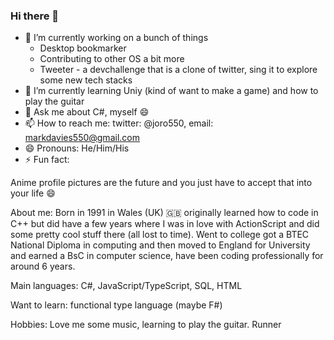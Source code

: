 ### Hi there 👋
 - 🔭 I’m currently working on a bunch of things 
 	- Desktop bookmarker 
 	- Contributing to other OS a bit more
 	- Tweeter - a devchallenge that is a clone of twitter, sing it to explore some new tech stacks
- 🌱 I’m currently learning Uniy (kind of want to make a game) and how to play the guitar
- 💬 Ask me about C#, myself :smile:
- 📫 How to reach me: twitter: @joro550, email: markdavies550@gmail.com
- 😄 Pronouns: He/Him/His
- ⚡ Fun fact: 

Anime profile pictures are the future and you just have to accept that into your life :smile: 

About me:
Born in 1991 in Wales (UK) :uk: originally learned how to code in C++ but did have a few years where I was in love with ActionScript and did some pretty cool stuff there (all lost to time). Went to college got a BTEC National Diploma in computing and then moved to England for University and earned a BsC in computer science, have been coding professionally for around 6 years.

Main languages: C#, JavaScript/TypeScript, SQL, HTML

Want to learn: functional type language (maybe F#)

Hobbies:
Love me some music, learning to play the guitar.
Runner 

